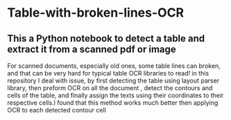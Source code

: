 # Table-with-broken-lines-OCR
## This a Python notebook to detect a table and extract it from a scanned pdf or image

For scanned documents, especially old ones, some table lines can broken, and that can be very hard for typical  table OCR libraries to read!
in this repository I deal with issue, by first detecting the table using layout parser library, then preform OCR on all the document , detect the contours and cells of the table, and finally assign the texts using their coordinates to their respective cells.I found that this method works much better then applying OCR to each detected contour cell
